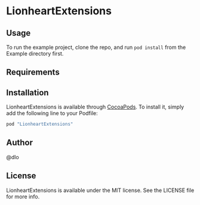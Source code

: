 # LionheartExtensions

## Usage

To run the example project, clone the repo, and run `pod install` from the Example directory first.

## Requirements

## Installation

LionheartExtensions is available through [CocoaPods](http://cocoapods.org). To install
it, simply add the following line to your Podfile:

```ruby
pod "LionheartExtensions"
```

## Author

@dlo

## License

LionheartExtensions is available under the MIT license. See the LICENSE file for more info.
